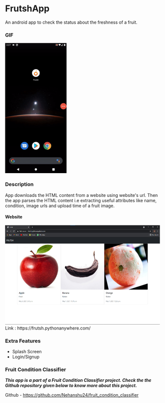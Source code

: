 # FrutshApp
An android app to check the status about the freshness of a fruit.

### GIF
<img src="https://github.com/lookthisisaddy/FrutshApp/blob/master/demo.gif" width="200" height="422">

### Description
App downloads the HTML content from a website using website's url. Then the app parses the HTML content i.e extracting useful attributes like name, condition, image urls and upload time of a fruit image.

#### Website 
<img src="https://raw.githubusercontent.com/Nehanshu24/fruit_condition_classifier/main/repo_pics/webapp.png" width="592" height="322">
Link : https://frutsh.pythonanywhere.com/

### Extra Features
- Splash Screen
- Login/Signup 

### Fruit Condition Classifier 
***This app is a part of a Fruit Condition Classifier project. 
Check the the Github repository given below to know more about this project.***

Github - https://github.com/Nehanshu24/fruit_condition_classifier


